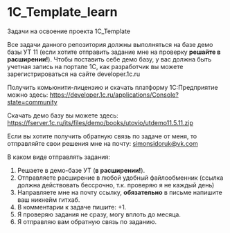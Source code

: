 # 1C_Template_learn
Задачи на освоение проекта 1C_Template

Все задачи данного репозитория должны выполняться на базе демо базы УТ 11 (если хотите отправить задание мне на проверку **решайте в расширении!**).
Чтобы поставить себе демо базу, у вас должна быть учетная запись на портале 1С, как разработчик вы можете зарегистрироваться на сайте developer.1c.ru

Получить комьюнити-лицензию и скачать платформу 1С:Предприятие можно здесь: https://developer.1c.ru/applications/Console?state=community

Скачать демо базу вы можете здесь: https://fserver.1c.ru/its/files/demo/books/utovio/utdemo11.5.11.zip

Если вы хотите получить обратную связь по задаче от меня, то отправляйте свои решения мне на почту: simonsidoruk@vk.com

В каком виде отправлять задания:
1. Решаете в демо-базе УТ (**в расширении!**).
2. Отправляете расширение в любой удобный файлообменник (ссылка должна действовать бессрочно, т.к. проверяю я не каждый день)
3. Направляете мне на почту ссылку, **обязательно** в письме напишите ваш никнейм гитхаб.
4. В комментарии к задаче пишите: +1.
5. Я проверяю задания не сразу, могу вплоть до месяца.
6. Я отправляю вам обратную связь по заданию.

